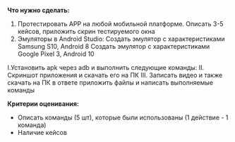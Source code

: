 **Что нужно сделать:**
1. Протестировать APP на любой мобильной платформе. Описать 3-5 кейсов, приложить скрин тестируемого окна
2. Эмуляторы в Android Studio:
   Создать эмулятор с характеристиками Samsung S10, Android 8
   Создать эмулятор с характеристиками Google Pixel 3, Android 10

I.Установить apk через adb и выполнить следующие команды:
II. Скриншот приложения и скачать его на ПК
III. Записать видео и также скачать на ПК в ответе приложить файлы и написать выполняемые команды

**Критерии оценивания:**
- Описать команды (5 шт), которые были использованы (1 действие - 1 команда)
- Наличие кейсов
